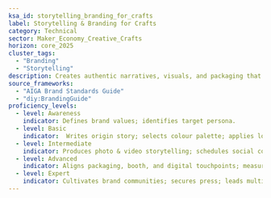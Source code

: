 ```yaml
---
ksa_id: storytelling_branding_for_crafts
label: Storytelling & Branding for Crafts
category: Technical
sector: Maker_Economy_Creative_Crafts
horizon: core_2025
cluster_tags:
  - "Branding"
  - "Storytelling"
description: Creates authentic narratives, visuals, and packaging that communicate the maker’s ethos, process, and cultural value—building brand loyalty.
source_frameworks:
  - "AIGA Brand Standards Guide"
  - "diy:BrandingGuide"
proficiency_levels:
  - level: Awareness
    indicator: Defines brand values; identifies target persona.
  - level: Basic
    indicator:  Writes origin story; selects colour palette; applies logo consistently.
  - level: Intermediate
    indicator: Produces photo & video storytelling; schedules social content; engages followers; aligns packaging, booth, and online visuals with brand story.
  - level: Advanced
    indicator: Aligns packaging, booth, and digital touchpoints; measures brand sentiment; produces multimedia storytelling (video, AR labels).
  - level: Expert
    indicator: Cultivates brand communities; secures press; leads multi-brand collaboration; creates style guide; mentors storytellers.
---
```

